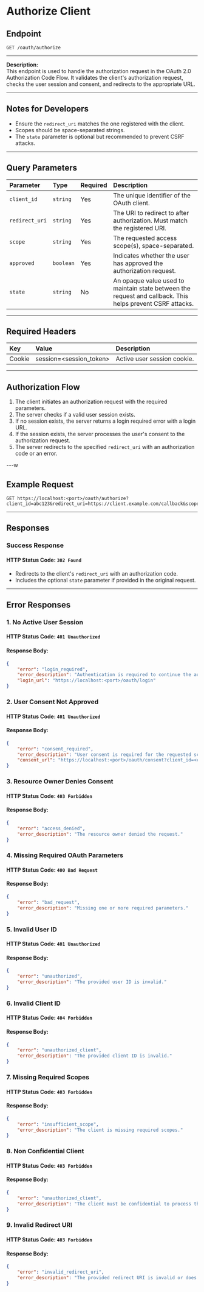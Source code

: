 # Authorize Client

## Endpoint
```
GET /oauth/authorize
```

---

**Description:**  
This endpoint is used to handle the authorization request in the OAuth 2.0 Authorization Code Flow. It validates the client's authorization request, checks the user session and consent, and redirects to the appropriate URL.

---

## Notes for Developers
- Ensure the `redirect_uri` matches the one registered with the client.
- Scopes should be space-separated strings.
- The `state` parameter is optional but recommended to prevent CSRF attacks.

---

## Query Parameters
| Parameter            | Type          | Required | Description                                                                 |
| :--------------------| :-------------| :--------| :--------------------------------------------------------------------------|
| `client_id`            | `string`        | Yes      | The unique identifier of the OAuth client.                                 |
| `redirect_uri`         | `string`        | Yes      | The URI to redirect to after authorization. Must match the registered URI. |
| `scope`                | `string`        | Yes      | The requested access scope(s), space-separated.                            |
| `approved`             | `boolean`       | Yes      | Indicates whether the user has approved the authorization request.         |
| `state`                | `string`        | No       | An opaque value used to maintain state between the request and callback. This helps prevent CSRF attacks. |

---

## Required Headers
| Key    | Value                   | Description                   |
| :----- | :-----------------------| :-----------------------------|
| Cookie | session=<session_token> | Active user session cookie.   |

---

## Authorization Flow
1. The client initiates an authorization request with the required parameters.
2. The server checks if a valid user session exists.
3. If no session exists, the server returns a login required error with a login URL.
4. If the session exists, the server processes the user's consent to the authorization request.
5. The server redirects to the specified `redirect_uri` with an authorization code or an error.

---w

## Example Request
```
GET https://localhost:<port>/oauth/authorize?client_id=abc123&redirect_uri=https://client.example.com/callback&scope=user:profile&approved=true&state=xyz
```

---

## Responses

### Success Response
#### HTTP Status Code: `302 Found`
- Redirects to the client's `redirect_uri` with an authorization code.
- Includes the optional `state` parameter if provided in the original request.

---

## Error Responses

### 1. No Active User Session
#### HTTP Status Code: `401 Unauthorized`
#### Response Body:
```json
{
    "error": "login_required",
    "error_description": "Authentication is required to continue the authorization flow.",
    "login_url": "https://localhost:<port>/oauth/login"
}
```

### 2. User Consent Not Approved
#### HTTP Status Code: `401 Unauthorized`
#### Response Body:
```json
{
    "error": "consent_required",
    "error_description": "User consent is required for the requested scope.",
    "consent_url": "https://localhost:<port>/oauth/consent?client_id=<client_id>&redirect_uri=<redirect_uri>&scope=<scopes>"
}
```

### 3. Resource Owner Denies Consent
#### HTTP Status Code: `403 Forbidden`
#### Response Body:
```json
{
    "error": "access_denied",
    "error_description": "The resource owner denied the request."
}
```

### 4. Missing Required OAuth Parameters
#### HTTP Status Code: `400 Bad Request`
#### Response Body:
```json
{
    "error": "bad_request",
    "error_description": "Missing one or more required parameters."
}
```

### 5. Invalid User ID
#### HTTP Status Code: `401 Unauthorized`
#### Response Body:
```json
{
    "error": "unauthorized",
    "error_description": "The provided user ID is invalid."
}
```

### 6. Invalid Client ID
#### HTTP Status Code: `404 Forbidden`
#### Response Body:
```json
{
    "error": "unauthorized_client",
    "error_description": "The provided client ID is invalid."
}
```

### 7. Missing Required Scopes
#### HTTP Status Code: `403 Forbidden`
#### Response Body:
```json
{
    "error": "insufficient_scope",
    "error_description": "The client is missing required scopes."
}
```

### 8. Non Confidential Client
#### HTTP Status Code: `403 Forbidden`
#### Response Body:
```json
{
    "error": "unauthorized_client",
    "error_description": "The client must be confidential to process the request."
}
```

### 9. Invalid Redirect URI
#### HTTP Status Code: `403 Forbidden`
#### Response Body:
```json
{
    "error": "invalid_redirect_uri",
    "error_description": "The provided redirect URI is invalid or does not match the one registered with the client."
}
```